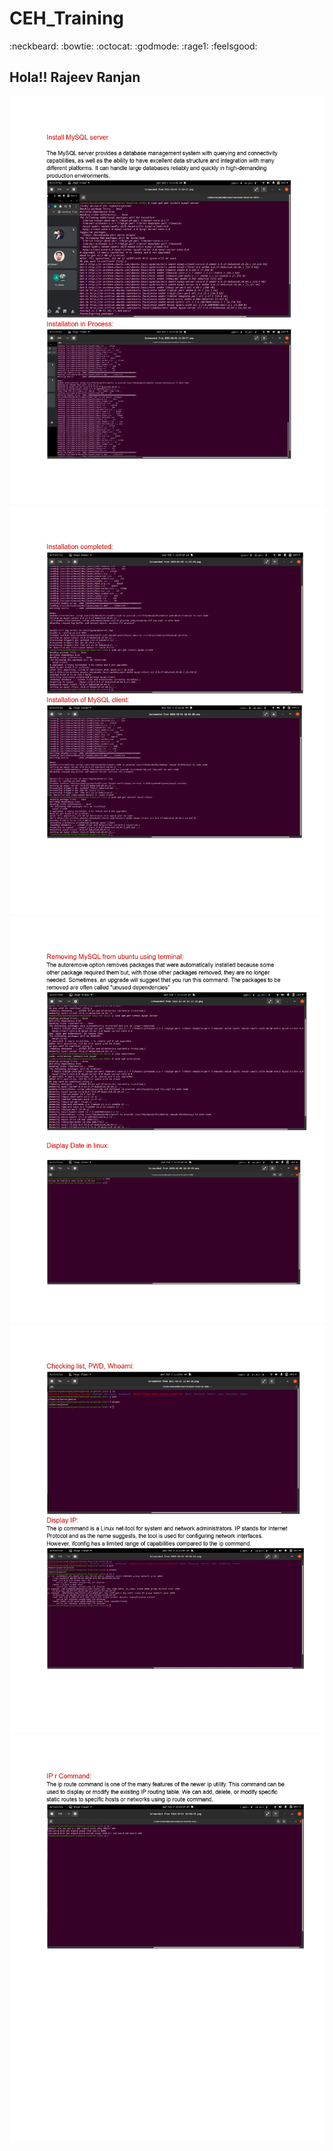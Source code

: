 # CEH_Training
:neckbeard:	:bowtie: :octocat:	:godmode:	:rage1:	:feelsgood:	
## Hola!! Rajeev Ranjan


<img src="https://github.com/rajeevranjancom/CEH_Training/blob/main/Day01%20Cmd/Task01_page-0001.jpg" style="max-width: 100%;" alt="Welcome images" />

<img src="https://github.com/rajeevranjancom/CEH_Training/blob/main/Day01%20Cmd/Task01_page-0002.jpg" style="max-width: 100%;" alt="Welcome images" />

<img src="https://github.com/rajeevranjancom/CEH_Training/blob/main/Day01%20Cmd/Task01_page-0003.jpg" style="max-width: 100%;" alt="Welcome images" />

<img src="https://github.com/rajeevranjancom/CEH_Training/blob/main/Day01%20Cmd/Task01_page-0004.jpg" style="max-width: 100%;" alt="Welcome images" />

<img src="https://github.com/rajeevranjancom/CEH_Training/blob/main/Day01%20Cmd/Task01_page-0005.jpg" style="max-width: 100%;" alt="Welcome images" />

